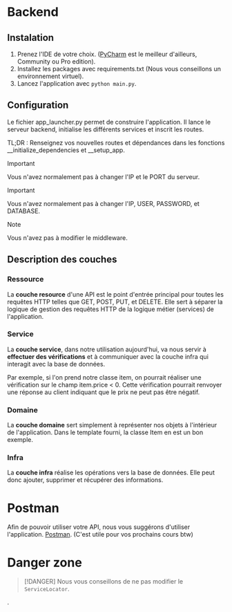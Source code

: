 # Backend

## Instalation
1. Prenez l'IDE de votre choix. ([PyCharm](https://www.jetbrains.com/pycharm/download/?source=google&medium=cpc&campaign=AMER_en_CA_PyCharm_Branded&term=pycharm&content=698987581431&gad_source=1&gclid=Cj0KCQjwveK4BhD4ARIsAKy6pMIW-uosTmAa9Js14EAwl1zDj7-BokIFOzjbAoFSRHsSIomY5lHiTQMaAiRJEALw_wcB&section=windows) est le meilleur d'ailleurs, Community ou Pro edition).
2. Installez les packages avec requirements.txt (Nous vous conseillons un environnement virtuel).
3. Lancez l'application avec `python main.py`.

## Configuration
Le fichier app_launcher.py permet de construire l'application. Il lance le serveur backend, initialise les différents services et inscrit les routes.

TL;DR : Renseignez vos nouvelles routes et dépendances dans les fonctions __initialize_dependencies et __setup_app.

> [!IMPORTANT]
> Vous n'avez normalement pas à changer l'IP et le PORT du serveur.

> [!IMPORTANT]
> Vous n'avez normalement pas à changer l'IP, USER, PASSWORD, et DATABASE.

> [!NOTE]
> Vous n'avez pas à modifier le middleware.

## Description des couches
### Ressource
La **couche resource** d'une API est le point d'entrée principal pour toutes les requêtes HTTP telles que GET, POST, PUT, et DELETE. Elle sert à séparer la logique de gestion des requêtes HTTP de la logique métier (services) de l'application.

### Service
La **couche service**, dans notre utilisation aujourd'hui, va nous servir à __effectuer des vérifications__ et à communiquer avec la couche infra qui interagit avec la base de données.

Par exemple, si l'on prend notre classe item, on pourrait réaliser une vérification sur le champ item.price < 0. Cette vérification pourrait renvoyer une réponse au client indiquant que le prix ne peut pas être négatif.
### Domaine
La **couche domaine** sert simplement à représenter nos objets à l'intérieur de l'application. Dans le template fourni, la classe Item en est un bon exemple.

### Infra
La **couche infra** réalise les opérations vers la base de données. Elle peut donc ajouter, supprimer et récupérer des informations.

# Postman
Afin de pouvoir utiliser votre API, nous vous suggérons d'utiliser l'application. [Postman](https://www.postman.com/downloads/).
(C'est utile pour vos prochains cours btw)

# Danger zone
> [!DANGER]
> Nous vous conseillons de ne pas modifier le `ServiceLocator`.

.
